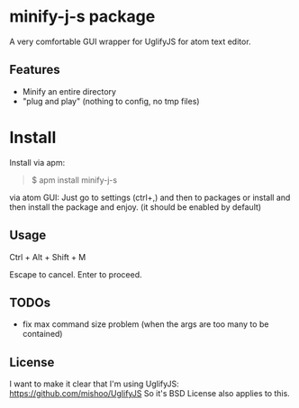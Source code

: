 # minify-j-s package

A very comfortable GUI wrapper for UglifyJS for atom text editor.

## Features

* Minify an entire directory
* "plug and play" (nothing to config, no tmp files)

# Install
Install via apm:
> $ apm install minify-j-s

via atom GUI:
Just go to settings (ctrl+,) and then to packages or install
and then install the package and enjoy. (it should be enabled by default)

## Usage
Ctrl + Alt + Shift + M

Escape to cancel.
Enter to proceed.

## TODOs
* fix max command size problem (when the args are too many to be contained)

## License
I want to make it clear that I'm using UglifyJS:
https://github.com/mishoo/UglifyJS
So it's BSD License also applies to this.
